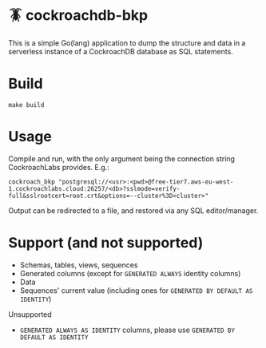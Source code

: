 # 🪳 cockroachdb-bkp

This is a simple Go(lang) application to dump the structure and data in a serverless instance of a CockroachDB
database as SQL statements.

# Build

```
make build
```

# Usage

Compile and run, with the only argument being the connection string CockroachLabs provides. E.g.:

```
cockroach_bkp "postgresql://<usr>:<pwd>@free-tier7.aws-eu-west-1.cockroachlabs.cloud:26257/<db>?sslmode=verify-full&sslrootcert=root.crt&options=--cluster%3D<cluster>"
```

Output can be redirected to a file, and restored via any SQL editor/manager.

# Support (and not supported)

- Schemas, tables, views, sequences
- Generated columns (except for `GENERATED ALWAYS` identity columns)
- Data
- Sequences' current value (including ones for `GENERATED BY DEFAULT AS IDENTITY`)

Unsupported

- `GENERATED ALWAYS AS IDENTITY` columns, please use `GENERATED BY DEFAULT AS IDENTITY`
